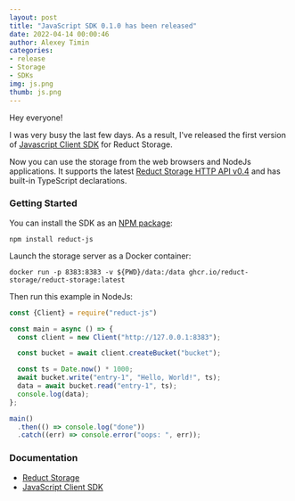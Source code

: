 ```yaml
---
layout: post 
title: "JavaScript SDK 0.1.0 has been released"
date: 2022-04-14 00:00:46 
author: Alexey Timin 
categories:
- release
- Storage
- SDKs
img: js.png
thumb: js.png
---
```

Hey everyone!

I was very busy the last few days. As a result, I've released the first version of 
[Javascript Client SDK](https://github.com/reduct-storage/reduct-js) for
Reduct Storage. 

Now you can use the storage from the web browsers and NodeJs
applications. It supports the latest [Reduct Storage HTTP API v0.4](https://docs.reduct-storage.dev/http-api)
and has built-in TypeScript declarations. 

<!--more-->

### Getting Started

You can install the SDK as an [NPM package](https://www.npmjs.com/package/reduct-js):

```
npm install reduct-js
```

Launch the storage server as a Docker container:

```
docker run -p 8383:8383 -v ${PWD}/data:/data ghcr.io/reduct-storage/reduct-storage:latest
```

Then run this example in NodeJs:

```javascript
const {Client} = require("reduct-js")

const main = async () => {
  const client = new Client("http://127.0.0.1:8383");

  const bucket = await client.createBucket("bucket");

  const ts = Date.now() * 1000;
  await bucket.write("entry-1", "Hello, World!", ts);
  data = await bucket.read("entry-1", ts);
  console.log(data);
};

main()
  .then(() => console.log("done"))
  .catch((err) => console.error("oops: ", err));
```

### Documentation

* [Reduct Storage][1]
* [JavaScript Client SDK][2]

[1]:https://docs.reduct-storage.dev
[2]:https://reduct-js.readthedocs.io/en/latest/
